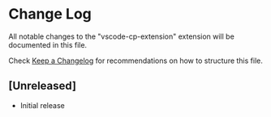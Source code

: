 # Change Log

All notable changes to the "vscode-cp-extension" extension will be documented in this file.

Check [Keep a Changelog](http://keepachangelog.com/) for recommendations on how to structure this file.

## [Unreleased]

- Initial release